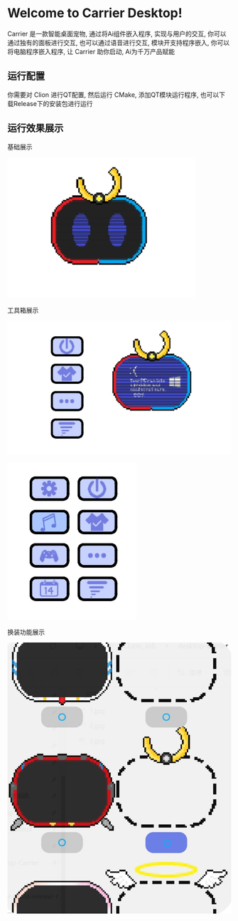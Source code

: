 # Welcome to Carrier Desktop!

Carrier 是一款智能桌面宠物, 通过将Ai组件嵌入程序, 实现与用户的交互, 你可以通过独有的面板进行交互, 也可以通过语音进行交互, 模块开支持程序嵌入, 你可以将电脑程序嵌入程序, 让 Carrier 助你启动, Ai为千万产品赋能



## 运行配置

你需要对 Clion 进行QT配置, 然后运行 CMake, 添加QT模块运行程序, 也可以下载Release下的安装包进行运行





## 运行效果展示



基础展示

![1](resources/doc/1.jpg)

工具箱展示

![2](resources/doc/2.jpg)



![3](resources/doc/3.jpg)

换装功能展示

![4](/resources/doc/4.jpg)
